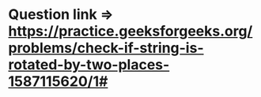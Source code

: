 # Question link => https://practice.geeksforgeeks.org/problems/check-if-string-is-rotated-by-two-places-1587115620/1#
